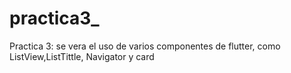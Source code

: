 # practica3_

Practica 3: se vera el uso de varios componentes de flutter,
como ListView,ListTittle, Navigator y card
